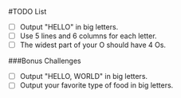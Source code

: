 #TODO List
- [ ] Output "HELLO" in big letters.
- [ ] Use 5 lines and 6 columns for each letter.
- [ ] The widest part of your O should have 4 Os.

###Bonus Challenges
- [ ] Output "HELLO, WORLD" in big letters.
- [ ] Output your favorite type of food in big letters.